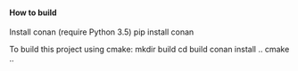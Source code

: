#### How to build

Install conan (require Python 3.5)
    pip install conan

To build this project using cmake:
    mkdir build
    cd build
    conan install ..
    cmake ..
